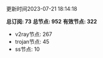更新时间2023-07-21 18:14:18

**总订阅: 73**
**总节点: 952**
**有效节点: 322**
- v2ray节点: 267
- trojan节点: 45
- ss节点: 10
